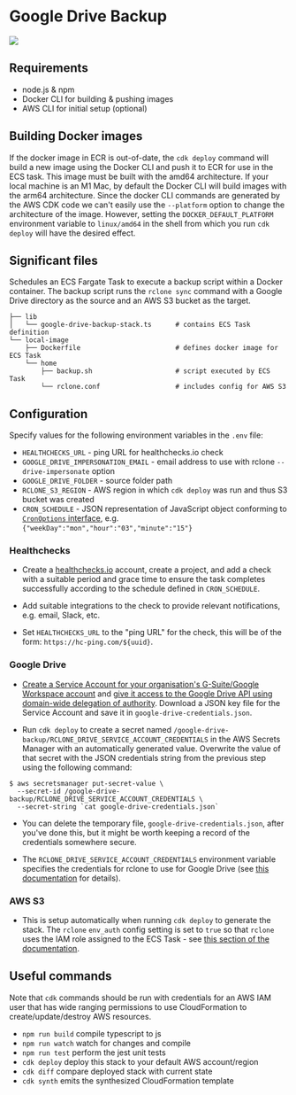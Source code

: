 # Google Drive Backup

<img src="https://healthchecks.io/badge/311aafdb-71ec-4397-865b-d6437d/zmvTEXvR/google-drive-backup.svg" />

## Requirements

* node.js & npm
* Docker CLI for building & pushing images
* AWS CLI for initial setup (optional)

## Building Docker images

If the docker image in ECR is out-of-date, the `cdk deploy` command will build a new image using the Docker CLI and push it to ECR for use in the ECS task. This image must be built with the amd64 architecture. If your local machine is an M1 Mac, by default the Docker CLI will build images with the arm64 architecture. Since the docker CLI commands are generated by the AWS CDK code we can't easily use the `--platform` option to change the architecture of the image. However, setting the `DOCKER_DEFAULT_PLATFORM` environment variable to `linux/amd64` in the shell from which you run `cdk deploy` will have the desired effect.

## Significant files

Schedules an ECS Fargate Task to execute a backup script within a Docker container. The backup script runs the `rclone sync` command with a Google Drive directory as the source and an AWS S3 bucket as the target.

```
├── lib
│   └── google-drive-backup-stack.ts      # contains ECS Task definition
└── local-image
    ├── Dockerfile                        # defines docker image for ECS Task
    └── home
        ├── backup.sh                     # script executed by ECS Task
        └── rclone.conf                   # includes config for AWS S3
```

## Configuration

Specify values for the following environment variables in the `.env` file:

* `HEALTHCHECKS_URL` - ping URL for healthchecks.io check
* `GOOGLE_DRIVE_IMPERSONATION_EMAIL` - email address to use with rclone `--drive-impersonate` option
* `GOOGLE_DRIVE_FOLDER` - source folder path
* `RCLONE_S3_REGION` - AWS region in which `cdk deploy` was run and thus S3 bucket was created
* `CRON_SCHEDULE` - JSON representation of JavaScript object conforming to [`CronOptions` interface](https://docs.aws.amazon.com/cdk/api/latest/docs/@aws-cdk_aws-applicationautoscaling.CronOptions.html), e.g. `{"weekDay":"mon","hour":"03","minute":"15"}`

### Healthchecks

* Create a [healthchecks.io](healthchecks.io) account, create a project, and add a check with a suitable period and grace time to ensure the task completes successfully according to the schedule defined in `CRON_SCHEDULE`.

* Add suitable integrations to the check to provide relevant notifications, e.g. email, Slack, etc.

* Set `HEALTHCHECKS_URL` to the "ping URL" for the check, this will be of the form: `https://hc-ping.com/${uuid}`.

### Google Drive

* [Create a Service Account for your organisation's G-Suite/Google Workspace account](https://rclone.org/drive/#service-account-support) and [give it access to the Google Drive API using domain-wide delegation of authority](https://developers.google.com/admin-sdk/directory/v1/guides/delegation).
Download a JSON key file for the Service Account and save it in `google-drive-credentials.json`.

* Run `cdk deploy` to create a secret named `/google-drive-backup/RCLONE_DRIVE_SERVICE_ACCOUNT_CREDENTIALS` in the AWS Secrets Manager with an automatically generated value. Overwrite the value of that secret with the JSON credentials string from the previous step using the following command:

```
$ aws secretsmanager put-secret-value \
  --secret-id /google-drive-backup/RCLONE_DRIVE_SERVICE_ACCOUNT_CREDENTIALS \
  --secret-string `cat google-drive-credentials.json`
```

* You can delete the temporary file, `google-drive-credentials.json`, after you've done this, but it might be worth keeping a record of the credentials somewhere secure.

* The `RCLONE_DRIVE_SERVICE_ACCOUNT_CREDENTIALS` environment variable specifies the credentials for rclone to use for Google Drive (see [this documentation](https://rclone.org/drive/#advanced-options) for details).

### AWS S3

* This is setup automatically when running `cdk deploy` to generate the stack. The `rclone` `env_auth` config setting is set to `true` so that `rclone` uses the IAM role assigned to the ECS Task - see [this section of the documentation](https://rclone.org/s3/#authentication).

## Useful commands

Note that `cdk` commands should be run with credentials for an AWS IAM user that has wide ranging permissions to use CloudFormation to create/update/destroy AWS resources.

* `npm run build`   compile typescript to js
* `npm run watch`   watch for changes and compile
* `npm run test`    perform the jest unit tests
* `cdk deploy`      deploy this stack to your default AWS account/region
* `cdk diff`        compare deployed stack with current state
* `cdk synth`       emits the synthesized CloudFormation template
